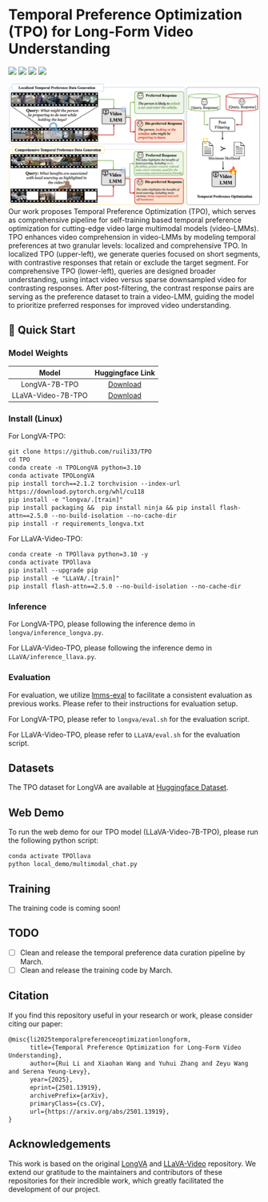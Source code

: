 # Temporal Preference Optimization (TPO) for Long-Form Video Understanding

<a href='https://arxiv.org/abs/2501.13919v1'><img src='https://img.shields.io/badge/arXiv-paper-red'></a> <a href='https://ruili33.github.io/tpo_website/'><img src='https://img.shields.io/badge/project-TPO-blue'></a> <a href='https://huggingface.co/collections/ruili0/temporal-preference-optimization-67874b451f65db189fa35e10'><img src='https://img.shields.io/badge/huggingface-datasets-green'></a> <a href='https://huggingface.co/collections/ruili0/temporal-preference-optimization-67874b451f65db189fa35e10'><img src='https://img.shields.io/badge/model-checkpoints-yellow'></a> 


<img src="asset/cvpr_figure_TPO.png"></img>
Our work proposes Temporal Preference Optimization (TPO), which serves as comprehensive pipeline for self-training based temporal preference optimization for cutting-edge video large multimodal models (video-LMMs). TPO enhances video comprehension in video-LMMs by modeling temporal preferences at two granular levels: localized and comprehensive TPO. In localized TPO (upper-left), we generate queries focused on short segments, with contrastive responses that retain or exclude the target segment. For comprehensive TPO (lower-left),  queries are designed broader understanding, using intact video versus sparse downsampled video for contrasting responses. After post-filtering, the contrast response pairs are serving as the  preference dataset to train a video-LMM, guiding the model to prioritize preferred responses for improved video understanding.


## :rocket: Quick Start

### Model Weights

| Model | Huggingface Link  |
:--------------------------:| :--------------------------:|
| LongVA-7B-TPO | [Download](https://huggingface.co/ruili0/LongVA-7B-TPO) |  
| LLaVA-Video-7B-TPO | [Download](https://huggingface.co/ruili0/LLaVA-Video-7B-Qwen2-TPO) |


### Install (Linux)
For  LongVA-TPO:
```
git clone https://github.com/ruili33/TPO
cd TPO
conda create -n TPOLongVA python=3.10
conda activate TPOLongVA
pip install torch==2.1.2 torchvision --index-url https://download.pytorch.org/whl/cu118
pip install -e "longva/.[train]"
pip install packaging &&  pip install ninja && pip install flash-attn==2.5.0 --no-build-isolation --no-cache-dir
pip install -r requirements_longva.txt
```

For LLaVA-Video-TPO:
```
conda create -n TPOllava python=3.10 -y
conda activate TPOllava
pip install --upgrade pip 
pip install -e "LLaVA/.[train]"
pip install flash-attn==2.5.0 --no-build-isolation --no-cache-dir
```

### Inference

For LongVA-TPO, please following the inference demo in `longva/inference_longva.py`.

For LLaVA-Video-TPO, please following the inference demo in `LLaVA/inference_llava.py`.

### Evaluation

For evaluation, we utilize [lmms-eval](https://github.com/EvolvingLMMs-Lab/lmms-eval) to facilitate a consistent evaluation as previous works. Please refer to their instructions for evaluation setup.

For LongVA-TPO, please refer to `longva/eval.sh` for the evaluation script.

For LLaVA-Video-TPO, please refer to `LLaVA/eval.sh` for the evaluation script.

## Datasets
The TPO dataset for LongVA are available at [Huggingface Dataset](https://huggingface.co/datasets/ruili0/LongVA-TPO-10k).

## Web Demo
To run the web demo for our TPO model (LLaVA-Video-7B-TPO), please run the following python script:
```
conda activate TPOllava
python local_demo/multimodal_chat.py
```


## Training

The training code is coming soon!


## TODO
- [ ] Clean and release the temporal preference data curation pipeline by March.
- [ ] Clean and release the training code by March.

## Citation

If you find this repository useful in your research or work, please consider citing our paper:
```
@misc{li2025temporalpreferenceoptimizationlongform,
      title={Temporal Preference Optimization for Long-Form Video Understanding}, 
      author={Rui Li and Xiaohan Wang and Yuhui Zhang and Zeyu Wang and Serena Yeung-Levy},
      year={2025},
      eprint={2501.13919},
      archivePrefix={arXiv},
      primaryClass={cs.CV},
      url={https://arxiv.org/abs/2501.13919}, 
}
```


## Acknowledgements

This work is based on the original [LongVA](https://github.com/EvolvingLMMs-Lab/LongVA) and [LLaVA-Video](https://github.com/LLaVA-VL/LLaVA-NeXT) repository. We extend our gratitude to the maintainers and contributors of these repositories for their incredible work, which greatly facilitated the development of our project.